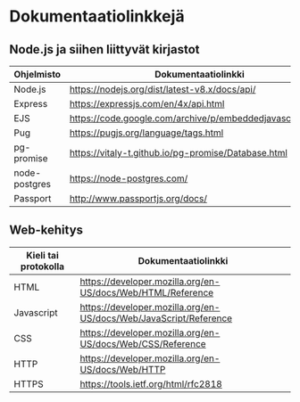 # Dokumentaatiolinkkejä

## Node.js ja siihen liittyvät kirjastot
| Ohjelmisto | Dokumentaatiolinkki |
| --- | --- |
Node.js | https://nodejs.org/dist/latest-v8.x/docs/api/
Express | https://expressjs.com/en/4x/api.html
EJS | https://code.google.com/archive/p/embeddedjavascript/wikis
Pug | https://pugjs.org/language/tags.html
pg-promise | https://vitaly-t.github.io/pg-promise/Database.html
node-postgres | https://node-postgres.com/
Passport | http://www.passportjs.org/docs/

## Web-kehitys

| Kieli tai protokolla | Dokumentaatiolinkki |
| --- | --- |
HTML | https://developer.mozilla.org/en-US/docs/Web/HTML/Reference
Javascript | https://developer.mozilla.org/en-US/docs/Web/JavaScript/Reference
CSS | https://developer.mozilla.org/en-US/docs/Web/CSS/Reference
HTTP | https://developer.mozilla.org/en-US/docs/Web/HTTP
HTTPS | https://tools.ietf.org/html/rfc2818

